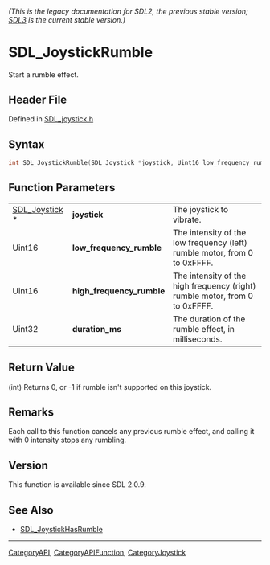 ###### (This is the legacy documentation for SDL2, the previous stable version; [SDL3](https://wiki.libsdl.org/SDL3/) is the current stable version.)
# SDL_JoystickRumble

Start a rumble effect.

## Header File

Defined in [SDL_joystick.h](https://github.com/libsdl-org/SDL/blob/SDL2/include/SDL_joystick.h)

## Syntax

```c
int SDL_JoystickRumble(SDL_Joystick *joystick, Uint16 low_frequency_rumble, Uint16 high_frequency_rumble, Uint32 duration_ms);
```

## Function Parameters

|                                |                           |                                                                             |
| ------------------------------ | ------------------------- | --------------------------------------------------------------------------- |
| [SDL_Joystick](SDL_Joystick) * | **joystick**              | The joystick to vibrate.                                                    |
| Uint16                         | **low_frequency_rumble**  | The intensity of the low frequency (left) rumble motor, from 0 to 0xFFFF.   |
| Uint16                         | **high_frequency_rumble** | The intensity of the high frequency (right) rumble motor, from 0 to 0xFFFF. |
| Uint32                         | **duration_ms**           | The duration of the rumble effect, in milliseconds.                         |

## Return Value

(int) Returns 0, or -1 if rumble isn't supported on this joystick.

## Remarks

Each call to this function cancels any previous rumble effect, and calling
it with 0 intensity stops any rumbling.

## Version

This function is available since SDL 2.0.9.

## See Also

- [SDL_JoystickHasRumble](SDL_JoystickHasRumble)

----
[CategoryAPI](CategoryAPI), [CategoryAPIFunction](CategoryAPIFunction), [CategoryJoystick](CategoryJoystick)

